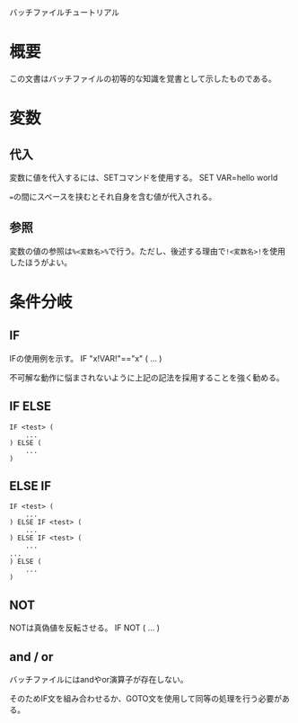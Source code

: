 バッチファイルチュートリアル

# 概要
この文書はバッチファイルの初等的な知識を覚書として示したものである。

# 変数
## 代入
変数に値を代入するには、SETコマンドを使用する。
  SET VAR=hello world

`=`の間にスペースを挟むとそれ自身を含む値が代入される。

## 参照
変数の値の参照は`%<変数名>%`で行う。ただし、後述する理由で`!<変数名>!`を使用したほうがよい。

# 条件分岐
## IF
IFの使用例を示す。
    IF "x!VAR!"=="x" (
        ...
    )

不可解な動作に悩まされないように上記の記法を採用することを強く勧める。

## IF ELSE
    IF <test> (
        ...
    ) ELSE (
        ...
    )

## ELSE IF
    IF <test> (
        ...
    ) ELSE IF <test> (
        ...
    ) ELSE IF <test> (
        ...
    ...
    ) ELSE (
        ...
    )


## NOT
NOTは真偽値を反転させる。
    IF NOT <test> (
        ...
    )

## and / or
バッチファイルにはandやor演算子が存在しない。

そのためIF文を組み合わせるか、GOTO文を使用して同等の処理を行う必要がある。
